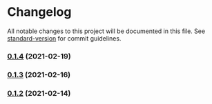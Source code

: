 # Changelog

All notable changes to this project will be documented in this file. See [standard-version](https://github.com/conventional-changelog/standard-version) for commit guidelines.

### [0.1.4](https://github.com/yegobox/flipper-plugins/compare/v1.6.7...v0.1.4) (2021-02-19)

### [0.1.3](https://github.com/yegobox/flipper-plugins/compare/v1.6.6...v0.1.3) (2021-02-16)

### [0.1.2](https://github.com/yegobox/flipper-plugins/compare/v1.6.5...v0.1.2) (2021-02-14)
